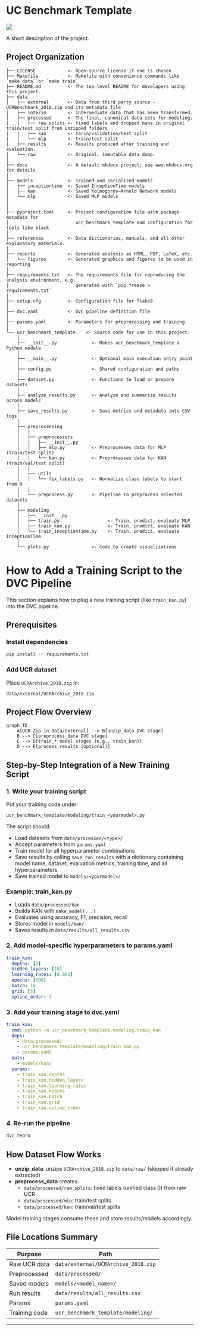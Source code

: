 # UC Benchmark Template

<a target="_blank" href="https://cookiecutter-data-science.drivendata.org/">
    <img src="https://img.shields.io/badge/CCDS-Project%20template-328F97?logo=cookiecutter" />
</a>

A short description of the project.

## Project Organization

```
├── LICENSE            <- Open-source license if one is chosen
├── Makefile           <- Makefile with convenience commands like `make data` or `make train`
├── README.md          <- The top-level README for developers using this project.
├── data
│   ├── external       <- Data from third party source - UCRBenchmark_2018.zip and its metadata file
│   ├── interim        <- Intermediate data that has been transformed.
│   ├── processed      <- The final, canonical data sets for modeling.
|   │   ├── raw_splits <- fixed labels and dropped nans in original train/test split from unzipped folders
|   │   ├── kan        <- tarin/validation/test split
|   │   └── mlp        <- train/test split
│   ├── results        <- Results produced after training and evaluation.
│   └── raw            <- Original, immutable data dump.
│
├── docs               <- A default mkdocs project; see www.mkdocs.org for details
│
├── models             <- Trained and serialized models
│   ├── inceptiontime  <- Saved InceptionTime models
│   ├── kan            <- Saved Kolmogorov–Arnold Network models
│   └── mlp            <- Saved MLP models
│
│
├── pyproject.toml     <- Project configuration file with package metadata for 
│                         ucr_benchmark_template and configuration for tools like black
│
├── references         <- Data dictionaries, manuals, and all other explanatory materials.
│
├── reports            <- Generated analysis as HTML, PDF, LaTeX, etc.
│   └── figures        <- Generated graphics and figures to be used in reporting
│
├── requirements.txt   <- The requirements file for reproducing the analysis environment, e.g.
│                         generated with `pip freeze > requirements.txt`
│
├── setup.cfg          <- Configuration file for flake8
│
├── dvc.yaml           <- DVC pipeline definition file
│
├── params.yaml        <- Parameters for preprocessing and training
│
└── ucr_benchmark_template.   <- Source code for use in this project.
    │
    ├── __init__.py             <- Makes ucr_benchmark_template a Python module
    │
    ├── __main__.py             <- Optional main execution entry point
    │
    ├── config.py               <- Shared configuration and paths
    │
    ├── dataset.py              <- Functions to load or prepare datasets
    │
    ├── analyze_results.py      <- Analyze and summarize results across models
    │
    ├── save_results.py         <- Save metrics and metadata into CSV logs
    │
    ├── preprocessing          
    |   |  
    │   ├── preprocessors       
    |   |   ├── __init__.py     
    |   |   ├── mlp.py          <- Preprocesses data for MLP (train/test split)
    |   |   └── kan.py          <- Preprocesses data for KAN (train/val/test split)
    |   |
    │   ├── utils                          
    |   |   └── fix_labels.py   <- Normalize class labels to start from 0
    |   |
    │   └── preprocess.py       <- Pipeline to preprocess selected datasets
    │
    ├── modeling                
    │   ├── __init__.py 
    │   ├── train.py                  <- Train, predict, evaluate MLP
    │   ├── train_kan.py              <- Train, predict, evaluate KAN
    │   └── train_inceptiontime.py    <- Train, predict, evaluate InceptionTime
    │
    └── plots.py                <- Code to create visualizations
```

# How to Add a Training Script to the DVC Pipeline

This section explains how to plug a new training script (like `train_kan.py`) into the DVC pipeline.

## Prerequisites

### Install dependencies
```bash
pip install -r requirements.txt
```

### Add UCR dataset
Place `UCRArchive_2018.zip` in:
```
data/external/UCRArchive_2018.zip
```

## Project Flow Overview

```mermaid
graph TD
    A[UCR Zip in data/external] --> B[unzip_data DVC stage]
    B --> C[preprocess_data DVC stage]
    C --> D[train_* model stages (e.g., train_kan)]
    D --> E[process_results (optional)]
```

## Step-by-Step Integration of a New Training Script

### 1. Write your training script

Put your training code under:
```
ucr_benchmark_template/modeling/train_<yourmodel>.py
```

The script should:
- Load datasets from `data/processed/<type>/`
- Accept parameters from `params.yaml`
- Train model for all hyperparameter combinations
- Save results by calling `save_run_results` with a dictionary containing model name, dataset, evaluation metrics, training time, and all hyperparameters
- Save trained model to `models/<yourmodel>/`

### Example: train_kan.py

- Loads `data/processed/kan`
- Builds KAN with `make_model(...)`
- Evaluates using accuracy, F1, precision, recall
- Stores model in `models/kan/`
- Saves results in `data/results/all_results.csv` 

### 2. Add model-specific hyperparameters to params.yaml

```yaml
train_kan:
  depths: [2]
  hidden_layers: [10]
  learning_rates: [0.001]
  epochs: [500]
  batch: 16
  grid: [5]
  spline_order: 3
```

### 3. Add your training stage to dvc.yaml

```yaml
train_kan:
  cmd: python -m ucr_benchmark_template.modeling.train_kan
  deps:
    - data/processed/
    - ucr_benchmark_template/modeling/train_kan.py
    - params.yaml
  outs:
    - models/kan/
  params:
    - train_kan.depths
    - train_kan.hidden_layers
    - train_kan.learning_rates
    - train_kan.epochs
    - train_kan.batch
    - train_kan.grid
    - train_kan.spline_order
```

### 4. Re-run the pipeline

```bash
dvc repro
```

## How Dataset Flow Works

- **unzip_data**: unzips `UCRArchive_2018.zip` to `data/raw/` (skipped if already extracted)
- **preprocess_data** creates:
  - `data/processed/raw_splits`: fixed labels (unified class 0) from raw UCR
  - `data/processed/mlp`: train/test splits
  - `data/processed/kan`: train/val/test splits

Model training stages consume these and store results/models accordingly.

## File Locations Summary

| Purpose | Path |
|---------|------|
| Raw UCR data | `data/external/UCRArchive_2018.zip` |
| Preprocessed | `data/processed/` |
| Saved models | `models/<model_name>/` |
| Run results | `data/results/all_results.csv` |
| Params | `params.yaml` |
| Training code | `ucr_benchmark_template/modeling/` |
--------



